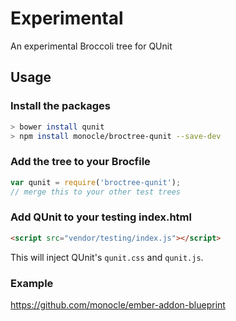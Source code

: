 # Experimental

An experimental Broccoli tree for QUnit

## Usage

### Install the packages

```bash
> bower install qunit
> npm install monocle/broctree-qunit --save-dev
```

### Add the tree to your Brocfile

```javascript
var qunit = require('broctree-qunit');
// merge this to your other test trees
```

### Add QUnit to your testing index.html

```html
<script src="vendor/testing/index.js"></script>
```

This will inject QUnit's `qunit.css` and `qunit.js`.

### Example

https://github.com/monocle/ember-addon-blueprint
